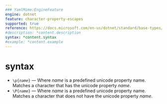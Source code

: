 ```yaml
---
### YamlMime:EngineFeature
engine: dotnet
feature: character-property-escapes
supported: true
reference: https://docs.microsoft.com/en-us/dotnet/standard/base-types/character-classes-in-regular-expressions#unicode-category-or-unicode-block-p
#description: *content.description
syntax: *content.syntax
#example: *content.example
---
```

# syntax

- <code>\\p{*name*}</code> &mdash; Where *name* is a predefined unicode property name. Matches a character that has the unicode property *name*.
- <code>\\P{*name*}</code> &mdash; Where *name* is a predefined unicode property name. Matches a character that does not have the unicode property *name*.